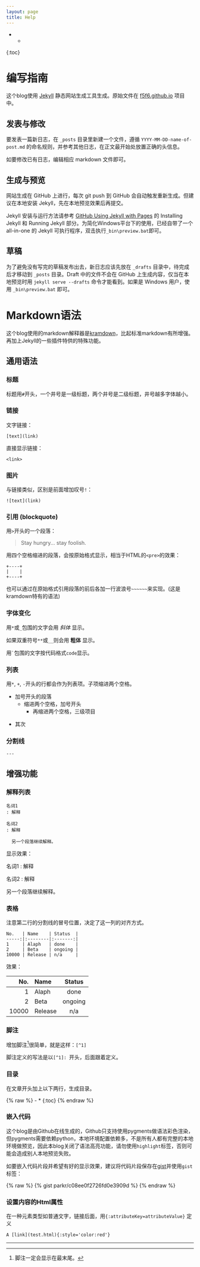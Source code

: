 ```yaml
---
layout: page
title: Help
---
```


- *
{:toc}

# 编写指南

这个blog使用 [Jekyll](http://jekyllrb.com/) 静态网站生成工具生成。原始文件在 [f5f6.github.io](https://github.com/f5f6/f5f6.github.io) 项目中。

## 发表与修改

要发表一篇新日志，在 `_posts` 目录里新建一个文件，遵循 `YYYY-MM-DD-name-of-post.md` 的命名规则，并参考其他日志，在正文最开始处放置正确的头信息。

如要修改已有日志，编辑相应 markdown 文件即可。

## 生成与预览

网站生成在 GitHub 上进行，每次 git push 到 GitHub 会自动触发重新生成。但建议在本地安装 Jekyll，先在本地预览效果后再提交。

Jekyll 安装与运行方法请参考 [GitHub Using Jekyll with Pages](https://help.github.com/articles/using-jekyll-with-pages/) 的 Installing Jekyll 和 Running Jekyll 部分。为简化Windows平台下的使用，已经自带了一个 all-in-one 的 Jekyll 可执行程序，双击执行`_bin\preview.bat`即可。

## 草稿

为了避免没有写完的草稿发布出去，新日志应该先放在 `_drafts` 目录中，待完成后才移动到 `_posts` 目录。Draft 中的文件不会在 GitHub 上生成内容，仅当在本地预览时用 `jekyll serve --drafts` 命令才能看到。如果是 Windows 用户，使用 `_bin\preview.bat` 即可。

# Markdown语法

这个blog使用的markdown解释器是[kramdown](http://kramdown.rubyforge.org/quickref.html)，比起标准markdown有所增强。再加上Jekyll的一些插件特供的特殊功能。

## 通用语法

### 标题

标题用`#`开头，一个井号是一级标题，两个井号是二级标题，井号越多字体越小。

### 链接

文字链接：

    [text](link)

直接显示链接：

    <link>

### 图片

与链接类似，区别是前面增加叹号`!`：

    ![text](link)



### 引用 (blockquote)

用`>`开头的一个段落：

> Stay hungry...
stay foolish.

用四个空格缩进的段落，会按原始格式显示，相当于HTML的`<pre>`的效果：

    +----+
    |    |
    +----+

也可以通过在原始格式引用段落的前后各加一行波浪号`~~~~~~`来实现。(这是kramdown特有的语法)

### 字体变化

用`*`或`_`包围的文字会用 *斜体* 显示。

如果双重符号`**`或`__`则会用 **粗体** 显示。

用`` ` ``包围的文字按代码格式`code`显示。

### 列表

用`*`, `+`, `-`开头的行都会作为列表项。子项缩进两个空格。

+ 加号开头的段落
  + 缩进两个空格，加号开头
    + 再缩进两个空格，三级项目
- 其次

### 分割线

    ---

## 增强功能

### 解释列表

~~~~
名词1
: 解释

名词2
: 解释

  另一个段落继续解释。
~~~~

显示效果：

名词1
: 解释

名词2
: 解释

  另一个段落继续解释。

### 表格

注意第二行的分割线的冒号位置，决定了这一列的对齐方式。

    No.   | Name    | Status  |
    -----:|:--------|:-------:|
    1     | Alaph   | done    |
    2     | Beta    | ongoing |
    10000 | Release | n/a     | 

效果：

No.   | Name    | Status  |
-----:|:--------|:-------:|
1     | Alaph   | done    |
2     | Beta    | ongoing |
10000 | Release | n/a     | 


### 脚注

增加脚注[^1]很简单，就是这样：`[^1]`

脚注定义的写法是以`[^1]: `开头，后面跟着定义。

[^1]: 脚注一定会显示在最末尾。

### 目录

在文章开头加上以下两行，生成目录。

{% raw %}
    - *
    {:toc}
{% endraw %}

### 嵌入代码

这个blog是由Github在线生成的，Github只支持使用pygments做语法彩色渲染，但pygments需要依赖python，本地环境配置依赖多，不是所有人都有完整的本地环境做预览，因此本blog关闭了语法高亮功能，请勿使用`highlight`标签，否则可能会造成别人本地预览失败。

如要嵌入代码片段并希望有好的显示效果，建议将代码片段保存在[gist](https://gist.github.com/)并使用`gist`标签：

{% raw %}
    {% gist parkr/c08ee0f2726fd0e3909d %}
{% endraw %}


### 设置内容的Html属性

在一种元素类型如普通文字，链接后面，用`{:attributeKey=attributeValue}` 定义

    A [link](test.html){:style='color:red'}

- - - -
